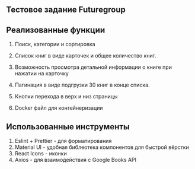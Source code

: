 ## Тестовое задание Futuregroup

## Реализованные функции

1. Поиск, категории и сортировка

2. Список книг в виде карточек и общее количество книг.

3. Возможность просмотра детальной информации о книге при нажатии на карточку

3. Пагинация в виде подгрузки 30 книг в конце списка.

4. Кнопки перехода в верх и низ страницы

5. Docker файл для контейнеризации

## Использованные инструменты

1. Eslint + Prettier  - для форматирования
2. Material UI - удобная библеотека компонентов для быстрой вёрстки
3. React Icons - иконки
4. Axios - для взаимодействия с Google Books API 